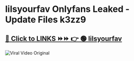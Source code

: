 
 # lilsyourfav Onlyfans Leaked - Update Files k3zz9

## <h2><a href="https://clipsfans.com/lilsyourfav&ref=git">🔗 Click to LINKS ⏩⏩ 👉 🟢 lilsyourfav </a></h2>

<a href="https://clipsfans.com/lilsyourfav&ref=git" rel="nofollow" data-target="animated-image.originalLink"><img src="https://i.ibb.co.com/xMMVF88/686577567.gif" alt="Viral Video Original" style="max-width: 100%; display: inline-block;" data-target="animated-image.originalImage"></a>

